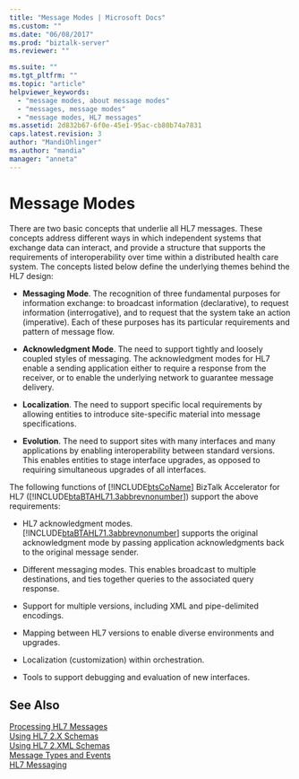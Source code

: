 ```yaml
---
title: "Message Modes | Microsoft Docs"
ms.custom: ""
ms.date: "06/08/2017"
ms.prod: "biztalk-server"
ms.reviewer: ""

ms.suite: ""
ms.tgt_pltfrm: ""
ms.topic: "article"
helpviewer_keywords: 
  - "message modes, about message modes"
  - "messages, message modes"
  - "message modes, HL7 messages"
ms.assetid: 2d832b67-6f0e-45e1-95ac-cb80b74a7831
caps.latest.revision: 3
author: "MandiOhlinger"
ms.author: "mandia"
manager: "anneta"
---
```

# Message Modes
There are two basic concepts that underlie all HL7 messages. These concepts address different ways in which independent systems that exchange data can interact, and provide a structure that supports the requirements of interoperability over time within a distributed health care system. The concepts listed below define the underlying themes behind the HL7 design:  
  
-   **Messaging Mode**. The recognition of three fundamental purposes for information exchange: to broadcast information (declarative), to request information (interrogative), and to request that the system take an action (imperative). Each of these purposes has its particular requirements and pattern of message flow.  
  
-   **Acknowledgment Mode**. The need to support tightly and loosely coupled styles of messaging. The acknowledgment modes for HL7 enable a sending application either to require a response from the receiver, or to enable the underlying network to guarantee message delivery.  
  
-   **Localization**. The need to support specific local requirements by allowing entities to introduce site-specific material into message specifications.  
  
-   **Evolution**. The need to support sites with many interfaces and many applications by enabling interoperability between standard versions. This enables entities to stage interface upgrades, as opposed to requiring simultaneous upgrades of all interfaces.  
  
 The following functions of [!INCLUDE[btsCoName](../../includes/btsconame-md.md)] BizTalk Accelerator for HL7 ([!INCLUDE[btaBTAHL71.3abbrevnonumber](../../includes/btabtahl71-3abbrevnonumber-md.md)]) support the above requirements:  
  
-   HL7 acknowledgment modes. [!INCLUDE[btaBTAHL71.3abbrevnonumber](../../includes/btabtahl71-3abbrevnonumber-md.md)] supports the original acknowledgment mode by passing application acknowledgments back to the original message sender.  
  
-   Different messaging modes. This enables broadcast to multiple destinations, and ties together queries to the associated query response.  
  
-   Support for multiple versions, including XML and pipe-delimited encodings.  
  
-   Mapping between HL7 versions to enable diverse environments and upgrades.  
  
-   Localization (customization) within orchestration.  
  
-   Tools to support debugging and evaluation of new interfaces.  
  
## See Also  
 [Processing HL7 Messages](../../adapters-and-accelerators/accelerator-hl7/processing-hl7-messages.md)   
 [Using HL7 2.X Schemas](../../adapters-and-accelerators/accelerator-hl7/using-hl7-2-x-schemas.md)   
 [Using HL7 2.XML Schemas](../../adapters-and-accelerators/accelerator-hl7/using-hl7-2-xml-schemas.md)   
 [Message Types and Events](../../adapters-and-accelerators/accelerator-hl7/message-types-and-events.md)   
 [HL7 Messaging](../../adapters-and-accelerators/accelerator-hl7/hl7-messaging.md)